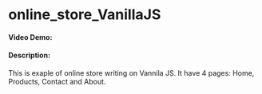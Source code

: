 # online_store_VanillaJS

#### Video Demo: <URL HERE>

#### Description:

This is exaple of online store writing on Vannila JS.
It have 4 pages: Home, Products, Contact and About.
